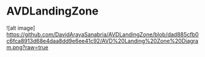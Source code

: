 # AVDLandingZone


![alt image] https://github.com/DavidArayaSanabria/AVDLandingZone/blob/dad885cfb0c6fca8913d68e4daa8dd9e6ee41c92/AVD%20Landing%20Zone%20Diagram.png?raw=true

